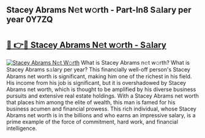 ## Stacey Abrams N𝚎t w𝚘rth - Part-In8 S𝚊lary per year 0Y7ZQ

# <h2><a href="http://gc2db54.nevu.top/?p=Stacey+Abrams">🔗 👉🔴 Stacey Abrams N𝚎t w𝚘rth - S𝚊lary</a></h2>

[![Stacey Abrams N𝚎t W𝚘rth](https://i.imgur.com/Oavwk0R.jpeg)](http://gc2db54.nevu.top/?p=Stacey+Abrams)
What is Stacey Abrams n𝚎t w𝚘rth? What is Stacey Abrams s𝚊lary per year?
This financially well-off person's Stacey Abrams net worth is significant, making him one of the richest in his field. His income from his job is significant, but it is overshadowed by Stacey Abrams net worth, which is thought to be amplified by his diverse business pursuits and extensive real estate holdings. With a Stacey Abrams net worth that places him among the elite of wealth, this man is famed for his business acumen and financial prowess. This rich individual, whose Stacey Abrams net worth is in the billions and who earns an impressive salary, is a prime example of the force of commitment, hard work, and financial intelligence.
